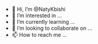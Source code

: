 - 👋 Hi, I’m @NatyKbishi
- 👀 I’m interested in ...
- 🌱 I’m currently learning ...
- 💞️ I’m looking to collaborate on ...
- 📫 How to reach me ...

<!---
AtallaKbishi/AtallaKbishi is a ✨ special ✨ repository because its `README.md` (this file) appears on your GitHub profile.
You can click the Preview link to take a look at your changes.
--->
